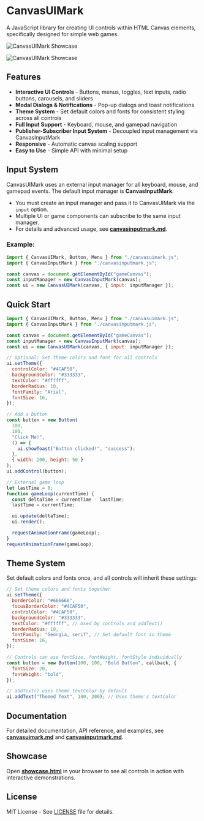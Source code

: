 # CanvasUIMark

A JavaScript library for creating UI controls within HTML Canvas elements, specifically designed for simple web games.

![CanvasUIMark Showcase](https://github.com/user-attachments/assets/cc1178cc-e777-495c-adae-7dbc364743c3)

![CanvasUIMark Showcase](https://github.com/user-attachments/assets/d5a66134-e7d2-4b5a-b1fa-7e11ae25c6a4)

## Features

- **Interactive UI Controls** - Buttons, menus, toggles, text inputs, radio buttons, carousels, and sliders
- **Modal Dialogs & Notifications** - Pop-up dialogs and toast notifications
- **Theme System** - Set default colors and fonts for consistent styling across all controls
- **Full Input Support** - Keyboard, mouse, and gamepad navigation
- **Publisher-Subscriber Input System** - Decoupled input management via CanvasInputMark
- **Responsive** - Automatic canvas scaling support
- **Easy to Use** - Simple API with minimal setup

## Input System

CanvasUIMark uses an external input manager for all keyboard, mouse, and gamepad events. The default input manager is **CanvasInputMark**.

- You must create an input manager and pass it to CanvasUIMark via the `input` option.
- Multiple UI or game components can subscribe to the same input manager.
- For details and advanced usage, see **[canvasinputmark.md](canvasinputmark.md)**.

### Example:

```javascript
import { CanvasUIMark, Button, Menu } from "./canvasuimark.js";
import { CanvasInputMark } from "./canvasinputmark.js";

const canvas = document.getElementById("gameCanvas");
const inputManager = new CanvasInputMark(canvas);
const ui = new CanvasUIMark(canvas, { input: inputManager });
```

## Quick Start

```javascript
import { CanvasUIMark, Button, Menu } from "./canvasuimark.js";
import { CanvasInputMark } from "./canvasinputmark.js";

const canvas = document.getElementById("gameCanvas");
const inputManager = new CanvasInputMark(canvas);
const ui = new CanvasUIMark(canvas, { input: inputManager });

// Optional: Set theme colors and font for all controls
ui.setTheme({
  controlColor: "#4CAF50",
  backgroundColor: "#333333",
  textColor: "#ffffff",
  borderRadius: 10,
  fontFamily: "Arial",
  fontSize: 16,
});

// Add a button
const button = new Button(
  100,
  100,
  "Click Me!",
  () => {
    ui.showToast("Button clicked!", "success");
  },
  { width: 200, height: 50 }
);
ui.addControl(button);

// External game loop
let lastTime = 0;
function gameLoop(currentTime) {
  const deltaTime = currentTime - lastTime;
  lastTime = currentTime;

  ui.update(deltaTime);
  ui.render();

  requestAnimationFrame(gameLoop);
}
requestAnimationFrame(gameLoop);
```

## Theme System

Set default colors and fonts once, and all controls will inherit these settings:

```javascript
// Set theme colors and fonts together
ui.setTheme({
  borderColor: "#666666",
  focusBorderColor: "#4CAF50",
  controlColor: "#4CAF50",
  backgroundColor: "#333333",
  textColor: "#ffffff", // Used by controls and addText()
  borderRadius: 10,
  fontFamily: "Georgia, serif", // Set default font in theme
  fontSize: 16,
});

// Controls can use fontSize, fontWeight, fontStyle individually
const button = new Button(100, 100, "Bold Button", callback, {
  fontSize: 20,
  fontWeight: "bold",
});

// addText() uses theme textColor by default
ui.addText("Themed Text", 100, 200); // Uses theme's textColor
```

## Documentation

For detailed documentation, API reference, and examples, see **[canvasuimark.md](canvasuimark.md)** and **[canvasinputmark.md](canvasinputmark.md)**.

## Showcase

Open **[showcase.html](showcase.html)** in your browser to see all controls in action with interactive demonstrations.

## License

MIT License - See [LICENSE](LICENSE) file for details.
